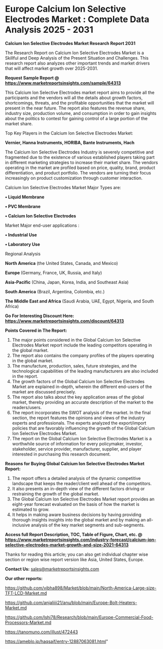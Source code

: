 # Europe Calcium Ion Selective Electrodes Market : Complete Data Analysis 2025 - 2031

<strong>Calcium Ion Selective Electrodes Market Research Report 2031</strong>

The Research Report on Calcium Ion Selective Electrodes Market is a Skillful and Deep Analysis of the Present Situation and Challenges. This research report also analyzes other important trends and market drivers that will affect market growth over 2025-2031.

<strong>Request Sample Report @ <a href=https://www.marketreportsinsights.com/sample/64313>https://www.marketreportsinsights.com/sample/64313</a></strong>

This Calcium Ion Selective Electrodes market report aims to provide all the participants and the vendors will all the details about growth factors, shortcomings, threats, and the profitable opportunities that the market will present in the near future. The report also features the revenue share, industry size, production volume, and consumption in order to gain insights about the politics to contest for gaining control of a large portion of the market share.

Top Key Players in the Calcium Ion Selective Electrodes Market:

<strong>Vernier, Hanna Instruments, HORIBA, Bante Instruments, Hach</strong>

The Calcium Ion Selective Electrodes Industry is severely competitive and fragmented due to the existence of various established players taking part in different marketing strategies to increase their market share. The vendors operating in the market are profiled based on price, quality, brand, product differentiation, and product portfolio. The vendors are turning their focus increasingly on product customization through customer interaction.

Calcium Ion Selective Electrodes Market Major Types are:

<strong>• Liquid Membrane

• PVC Membrane

• Calcium Ion Selective Electrodes</strong>

Market Major end-user applications :

<strong>• Industrial Use

• Laboratory Use</strong>

Regional Analysis

</u><strong><b>North America</b></strong> (the United States, Canada, and Mexico)

<strong><b>Europe </b></strong>(Germany, France, UK, Russia, and Italy)

<strong><b>Asia-Pacific</b></strong> (China, Japan, Korea, India, and Southeast Asia)

<strong><b>South America</b></strong> (Brazil, Argentina, Colombia, etc.)

<strong><b>The Middle East and Africa</b></strong> (Saudi Arabia, UAE, Egypt, Nigeria, and South Africa)

<strong>Go For Interesting Discount Here: <a href=https://www.marketreportsinsights.com/discount/64313>https://www.marketreportsinsights.com/discount/64313</a></strong>

<strong>Points Covered in The Report:</strong>
<ol>
  <li>The major points considered in the Global Calcium Ion Selective Electrodes Market report include the leading competitors operating in the global market.</li>
  <li>The report also contains the company profiles of the players operating in the global market.</li>
  <li>The manufacture, production, sales, future strategies, and the technological capabilities of the leading manufacturers are also included in the report.</li>
  <li>The growth factors of the Global Calcium Ion Selective Electrodes Market are explained in-depth, wherein the different end-users of the market are discussed precisely.</li>
  <li>The report also talks about the key application areas of the global market, thereby providing an accurate description of the market to the readers/users.</li>
  <li>The report incorporates the SWOT analysis of the market. In the final section, the report features the opinions and views of the industry experts and professionals. The experts analyzed the export/import policies that are favorably influencing the growth of the Global Calcium Ion Selective Electrodes Market.</li>
  <li>The report on the Global Calcium Ion Selective Electrodes Market is a worthwhile source of information for every policymaker, investor, stakeholder, service provider, manufacturer, supplier, and player interested in purchasing this research document.</li>
</ol>
<strong>Reasons for Buying Global Calcium Ion Selective Electrodes Market Report:</strong>

<ol>
  <li>The report offers a detailed analysis of the dynamic competitive landscape that keeps the reader/client well ahead of the competitors.</li>
  <li>It also presents an in-depth view of the different factors driving or restraining the growth of the global market.</li>
  <li>The Global Calcium Ion Selective Electrodes Market report provides an eight-year forecast evaluated on the basis of how the market is estimated to grow.</li>
  <li>It helps in making aware business decisions by having providing thorough insights insights into the global market and by making an all-inclusive analysis of the key market segments and sub-segments.</li>
</ol>
<strong>Access full Report Description, TOC, Table of Figure, Chart, etc. @ <a href=https://www.marketreportsinsights.com/industry-forecast/calcium-ion-selective-electrodes-market-growth-and-size-2021-64313>https://www.marketreportsinsights.com/industry-forecast/calcium-ion-selective-electrodes-market-growth-and-size-2021-64313</a></strong>


Thanks for reading this article; you can also get individual chapter wise section or region wise report version like Asia, United States, Europe.

<strong>Contact Us:</strong>
sales@marketreportsinsights.com

<strong>Our other reports:</strong>

<a href=https://github.com/vibha898/Market/blob/main/North-America-Large-size-TFT-LCD-Market.md>https://github.com/vibha898/Market/blob/main/North-America-Large-size-TFT-LCD-Market.md</a>

<a href=https://github.com/anjaliiii21/anu/blob/main/Europe-Bolt-Heaters-Market.md>https://github.com/anjaliiii21/anu/blob/main/Europe-Bolt-Heaters-Market.md</a>

<a href=https://github.com/Ishi78/Research/blob/main/Europe-Commercial-Food-Processors-Market.md>https://github.com/Ishi78/Research/blob/main/Europe-Commercial-Food-Processors-Market.md</a>

<a href=https://tanomuno.com/illust/472443>https://tanomuno.com/illust/472443</a>

<a href=https://ameblo.jp/haqsaif/entry-12887063081.html>https://ameblo.jp/haqsaif/entry-12887063081.html</a>"
